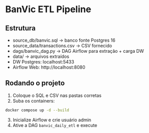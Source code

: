 # BanVic ETL Pipeline

## Estrutura
- source_db/banvic.sql → banco fonte Postgres 16
- source_data/transactions.csv → CSV fornecido
- dags/banvic_dag.py → DAG Airflow para extração + carga DW
- data/ → arquivos extraídos
- DW Postgres: localhost:5433
- Airflow Web: http://localhost:8080

## Rodando o projeto
1. Coloque o SQL e CSV nas pastas corretas
2. Suba os containers:
```bash
docker compose up -d --build
```
3. Inicialize Airflow e crie usuário admin
4. Ative a DAG `banvic_daily_etl` e execute

